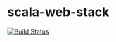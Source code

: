 # scala-web-stack
[![Build Status](https://travis-ci.org/fthomas/scala-web-stack.svg?branch=master)](https://travis-ci.org/fthomas/scala-web-stack)

